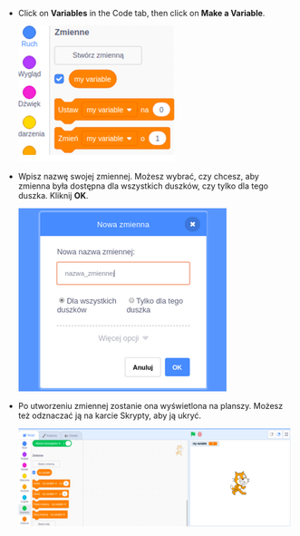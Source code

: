 + Click on **Variables** in the Code tab, then click on **Make a Variable**.
    
    ![Variable blocks](images/data-blocks.png)

+ Wpisz nazwę swojej zmiennej. Możesz wybrać, czy chcesz, aby zmienna była dostępna dla wszystkich duszków, czy tylko dla tego duszka. Kliknij **OK**.
    
    ![Stwórz zmienną](images/create-variable.png)

+ Po utworzeniu zmiennej zostanie ona wyświetlona na planszy. Możesz też odznaczać ją na karcie Skrypty, aby ją ukryć.
    
    ![Variable on the stage](images/variable-show.png)